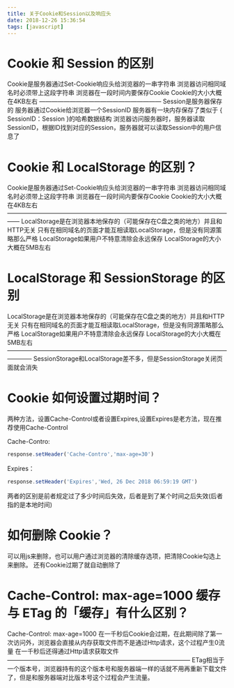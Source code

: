 ```yaml
---
title: 关于Cookie和Session以及响应头
date: 2018-12-26 15:36:54
tags: [javascript]
---
```

# Cookie 和 Session 的区别
Cookie是服务器通过Set-Cookie响应头给浏览器的一串字符串
浏览器访问相同域名时必须带上这段字符串
浏览器在一段时间内要保存Cookie
Cookie的大小大概在4KB左右
————————————————————
Session是服务器保存的
服务器通过Cookie给浏览器一个SessionID
服务器有一块内存保存了类似于 { SessionID：Session }的哈希数据结构
浏览器访问服务器时，服务器读取SessionID，根据ID找到对应的Session，服务器就可以读取Session中的用户信息了
# Cookie 和 LocalStorage 的区别？
Cookie是服务器通过Set-Cookie响应头给浏览器的一串字符串
浏览器访问相同域名时必须带上这段字符串
浏览器在一段时间内要保存Cookie
Cookie的大小大概在4KB左右
——————————————————————————————————————
LocalStorage是在浏览器本地保存的（可能保存在C盘之类的地方）并且和HTTP无关
只有在相同域名的页面才能互相读取LocalStorage，但是没有同源策略那么严格
LocalStorage如果用户不特意清除会永远保存
LocalStorage的大小大概在5MB左右
# LocalStorage 和 SessionStorage 的区别
LocalStorage是在浏览器本地保存的（可能保存在C盘之类的地方）并且和HTTP无关
只有在相同域名的页面才能互相读取LocalStorage，但是没有同源策略那么严格
LocalStorage如果用户不特意清除会永远保存
LocalStorage的大小大概在5MB左右
————————————————————————————————————————
SessionStorage和LocalStorage差不多，但是SessionStorage关闭页面就会消失
# Cookie 如何设置过期时间？
两种方法，设置Cache-Control或者设置Expires,设置Expires是老方法，现在推荐使用Cache-Control

Cache-Contro:
```javascript
response.setHeader('Cache-Contro','max-age=30')
```
Expires：
```javascript
response.setHeader('Expires','Wed, 26 Dec 2018 06:59:19 GMT')
```
两者的区别是前者规定过了多少时间后失效，后者是到了某个时间之后失效(后者指的是本地时间)
# 如何删除 Cookie？
可以用js来删除，也可以用户通过浏览器的清除缓存选项，把清除Cookie勾选上来删除。
还有Cookie过期了就自动删除了
# Cache-Control: max-age=1000 缓存 与 ETag 的「缓存」有什么区别？
Cache-Control: max-age=1000
在一千秒后Cookie会过期，在此期间除了第一次访问外，浏览器会直接从内存获取文件而不是通过Http请求，这个过程产生0流量
在一千秒后还得通过Http请求获取文件
——————————————————————————————
ETag相当于一个版本号，浏览器持有的这个版本号和服务器端一样的话就不用再重新下载文件了，但是和服务器端对比版本号这个过程会产生流量。
